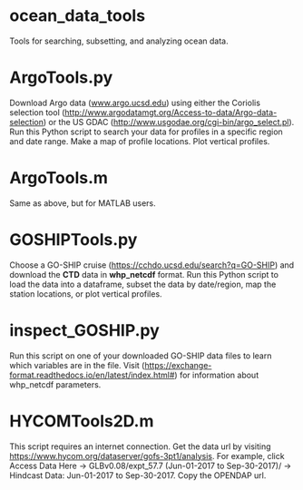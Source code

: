 # ocean_data_tools
Tools for searching, subsetting, and analyzing ocean data.

# ArgoTools.py 
Download Argo data (www.argo.ucsd.edu) using either the Coriolis selection tool (http://www.argodatamgt.org/Access-to-data/Argo-data-selection) or the US GDAC (http://www.usgodae.org/cgi-bin/argo_select.pl). Run this Python script to search your data for profiles in a specific region and date range. Make a map of profile locations. Plot vertical profiles.

# ArgoTools.m
Same as above, but for MATLAB users.

# GOSHIPTools.py
Choose a GO-SHIP cruise (https://cchdo.ucsd.edu/search?q=GO-SHIP) and download the **CTD** data in **whp_netcdf** format. Run this Python script to load the data into a dataframe, subset the data by date/region, map the station locations, or plot vertical profiles.

# inspect_GOSHIP.py
Run this script on one of your downloaded GO-SHIP data files to learn which variables are in the file. Visit (https://exchange-format.readthedocs.io/en/latest/index.html#) for information about whp_netcdf parameters.

# HYCOMTools2D.m
This script requires an internet connection. Get the data url by visiting https://www.hycom.org/dataserver/gofs-3pt1/analysis. For example, click Access Data Here -> GLBv0.08/expt_57.7 (Jun-01-2017 to Sep-30-2017)/ -> Hindcast Data: Jun-01-2017 to Sep-30-2017. Copy the OPENDAP url.
